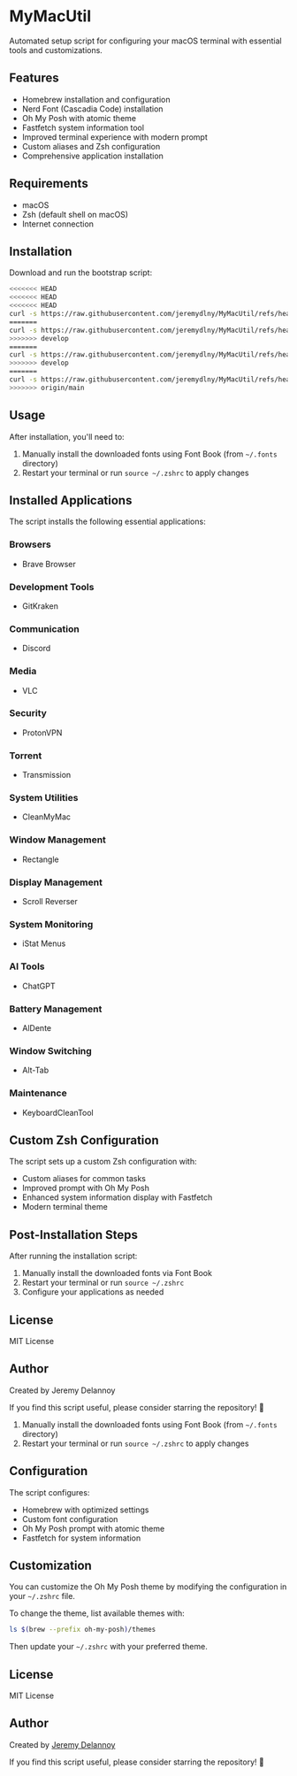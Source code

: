 # MyMacUtil
Automated setup script for configuring your macOS terminal with essential tools and customizations.

## Features
- Homebrew installation and configuration
- Nerd Font (Cascadia Code) installation
- Oh My Posh with atomic theme
- Fastfetch system information tool
- Improved terminal experience with modern prompt
- Custom aliases and Zsh configuration
- Comprehensive application installation

## Requirements
- macOS
- Zsh (default shell on macOS)
- Internet connection

## Installation
Download and run the bootstrap script:
```bash
<<<<<<< HEAD
<<<<<<< HEAD
<<<<<<< HEAD
curl -s https://raw.githubusercontent.com/jeremydlny/MyMacUtil/refs/heads/main/Setup/bootstrap.sh | bash
=======
curl -s https://raw.githubusercontent.com/jeremydlny/MyMacUtil/refs/heads/main/Mac-Setup/bootstrap.sh | bash
>>>>>>> develop
=======
curl -s https://raw.githubusercontent.com/jeremydlny/MyMacUtil/refs/heads/main/Setup/bootstrap.sh | bash
>>>>>>> develop
=======
curl -s https://raw.githubusercontent.com/jeremydlny/MyMacUtil/refs/heads/main/Setup/bootstrap.sh | bash
>>>>>>> origin/main
```

## Usage
After installation, you'll need to:

1. Manually install the downloaded fonts using Font Book (from `~/.fonts` directory)
2. Restart your terminal or run `source ~/.zshrc` to apply changes

## Installed Applications
The script installs the following essential applications:

### Browsers
- Brave Browser

### Development Tools
- GitKraken

### Communication
- Discord

### Media
- VLC

### Security
- ProtonVPN

### Torrent
- Transmission

### System Utilities
- CleanMyMac

### Window Management
- Rectangle

### Display Management
- Scroll Reverser

### System Monitoring
- iStat Menus

### AI Tools
- ChatGPT

### Battery Management
- AlDente

### Window Switching
- Alt-Tab

### Maintenance
- KeyboardCleanTool

## Custom Zsh Configuration
The script sets up a custom Zsh configuration with:
- Custom aliases for common tasks
- Improved prompt with Oh My Posh
- Enhanced system information display with Fastfetch
- Modern terminal theme

## Post-Installation Steps
After running the installation script:

1. Manually install the downloaded fonts via Font Book
2. Restart your terminal or run `source ~/.zshrc`
3. Configure your applications as needed

## License
MIT License

## Author
Created by Jeremy Delannoy

If you find this script useful, please consider starring the repository! 🌟

1. Manually install the downloaded fonts using Font Book (from `~/.fonts` directory)
2. Restart your terminal or run `source ~/.zshrc` to apply changes

## Configuration
The script configures:
- Homebrew with optimized settings
- Custom font configuration
- Oh My Posh prompt with atomic theme
- Fastfetch for system information

## Customization
You can customize the Oh My Posh theme by modifying the configuration in your `~/.zshrc` file.

To change the theme, list available themes with:
```bash
ls $(brew --prefix oh-my-posh)/themes
```

Then update your `~/.zshrc` with your preferred theme.

## License
MIT License

## Author
Created by [Jeremy Delannoy](https://github.com/jeremydlny)

If you find this script useful, please consider starring the repository! 🌟
